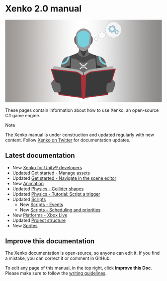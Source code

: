 
# Xenko 2.0 manual

![Manual](media/manual.png)

These pages contain information about how to use Xenko, an open-source C# game engine.

>[!Note]
>The Xenko manual is under construction and updated regularly with new content. Follow [Xenko on Twitter](https://twitter.com/xenko3d?lang=en) for documentation updates.

## Latest documentation

* <span class="label label-doc-highlight">New</span> [Xenko for Unity® developers](../xenko-for-unity-developers/index.md)
* <span class="label label-doc-highlight">Updated</span> [Get started - Manage assets](../get-started/manage-assets.md)
* <span class="label label-doc-highlight">Updated</span> [Get started - Navigate in the scene editor](../get-started/navigate-in-the-scene-editor.md)
* <span class="label label-doc-highlight">New</span> [Animation](../animation/index.md)
* <span class="label label-doc-highlight">Updated</span> [Physics - Collider shapes](../physics/collider-shapes.md)
* <span class="label label-doc-highlight">Updated</span> [Physics - Tutorial: Script a trigger](../physics/script-a-trigger.md)
* <span class="label label-doc-highlight">Updated</span> [Scripts](../scripts/index.md)
    * <span class="label label-doc-highlight">New</span> [Scripts - Events](../scripts/events.md)
    * <span class="label label-doc-highlight">New</span> [Scripts - Scheduling and priorities](../scripts/scheduling-and-priorities.md)
* <span class="label label-doc-highlight">New</span> [Platforms - Xbox Live](../platforms/uwp/xbox-live.md)
* <span class="label label-doc-highlight">Updated</span> [Project structure](../get-started/project-structure.md)
* <span class="label label-doc-highlight">New</span> [Sprites](../sprites/index.md)

## Improve this documentation

The Xenko documentation is open-source, so anyone can edit it. If you find a mistake, you can correct it or comment in GitHub.

To edit any page of this manual, in the top right, click **Improve this Doc**. Please make sure to follow the [writing guidelines](https://github.com/SiliconStudio/xenko-docs/blob/master-2.0/GUIDELINES.md).
